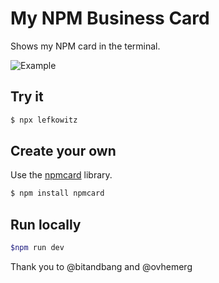 # My NPM Business Card

Shows my NPM card in the terminal.

![Example](./assets/images/ss.png)

## Try it

```sh
$ npx lefkowitz
```

## Create your own

Use the [npmcard](https://www.npmjs.com/package/npmcard) library.

```sh
$ npm install npmcard
```

## Run locally

```sh
$npm run dev
```

Thank you to @bitandbang and @ovhemerg
